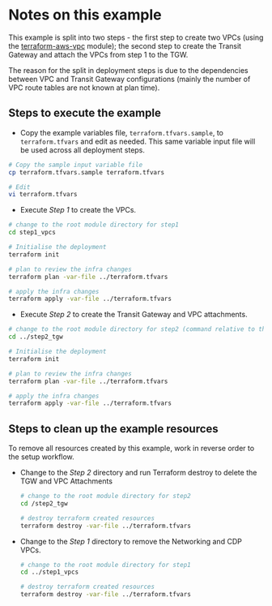 # Notes on this example

This example is split into two steps - the first step to create two VPCs (using the [terraform-aws-vpc](../../../terraform-aws-vpc/README.md) module); the second step to create the Transit Gateway and attach the VPCs from step 1 to the TGW.

The reason for the split in deployment steps is due to the dependencies between VPC and Transit Gateway configurations (mainly the number of VPC route tables are not known at plan time).

## Steps to execute the example

* Copy the example variables file, `terraform.tfvars.sample`, to `terraform.tfvars` and edit as needed. This same variable input file will be used across all deployment steps.

```bash
# Copy the sample input variable file
cp terraform.tfvars.sample terraform.tfvars

# Edit
vi terraform.tfvars
```

* Execute _Step 1_ to create the VPCs.

```bash
# change to the root module directory for step1
cd step1_vpcs

# Initialise the deployment
terraform init

# plan to review the infra changes
terraform plan -var-file ../terraform.tfvars 

# apply the infra changes
terraform apply -var-file ../terraform.tfvars
```

* Execute _Step 2_ to create the Transit Gateway and VPC attachments.

```bash
# change to the root module directory for step2 (command relative to the step1_vpcs directory)
cd ../step2_tgw

# Initialise the deployment
terraform init

# plan to review the infra changes
terraform plan -var-file ../terraform.tfvars 

# apply the infra changes
terraform apply -var-file ../terraform.tfvars
```
## Steps to clean up the example resources

To remove all resources created by this example, work in reverse order to the setup workflow.

* Change to the _Step 2_ directory and run Terraform destroy to delete the TGW and VPC Attachments

  ```bash
  # change to the root module directory for step2
  cd /step2_tgw

  # destroy terraform created resources
  terraform destroy -var-file ../terraform.tfvars
  ```

* Change to the _Step 1_ directory to remove the Networking and CDP VPCs.

    ```bash
    # change to the root module directory for step1
    cd ../step1_vpcs

    # destroy terraform created resources
    terraform destroy -var-file ../terraform.tfvars
    ```